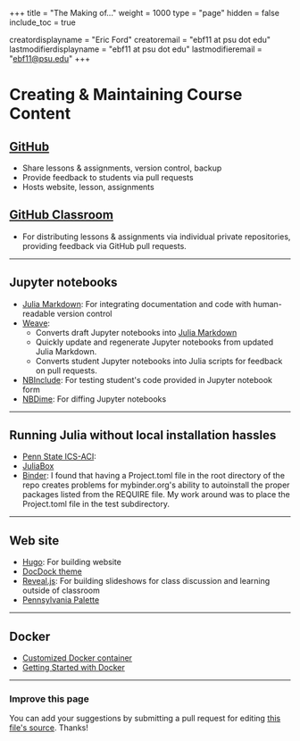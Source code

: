 +++
title = "The Making of..."
weight = 1000
type = "page"
hidden = false
include_toc = true

creatordisplayname = "Eric Ford"
creatoremail = "ebf11 at psu dot edu"
lastmodifierdisplayname = "ebf11 at psu dot edu"
lastmodifieremail = "ebf11@psu.edu"
+++

# Creating & Maintaining Course Content

## [GitHub](https://github.com/PsuAstro528)

- Share lessons & assignments, version control, backup
- Provide feedback to students via pull requests
- Hosts website, lesson, assignments


## [GitHub Classroom](https://classroom.github.com/)

- For distributing lessons & assignments via individual private repositories, providing feedback via GitHub pull requests.

---
## Jupyter notebooks

- [Julia Markdown](https://docs.julialang.org/en/latest/stdlib/Markdown/): For integrating documentation and code with human-readable version control 
- [Weave](https://github.com/mpastell/Weave.jl): 
   + Converts draft Jupyter notebooks into [Julia Markdown](https://docs.julialang.org/en/latest/stdlib/Markdown/)
   + Quickly update and regenerate Jupyter notebooks from updated Julia Markdown.
   + Converts student Jupyter notebooks into Julia scripts for feedback on pull requests.
- [NBInclude](https://github.com/stevengj/NBInclude.jl): For testing student's code provided in Jupyter notebook form
- [NBDime](https://github.com/jupyter/nbdime#installation): For diffing Jupyter notebooks

---
## Running Julia without local installation hassles

- [Penn State ICS-ACI](http://portal.aci.ics.psu.edu/):  
- [JuliaBox](https://juliabox.com/)
- [Binder](https://mybinder.org): I found that having a Project.toml file in the root directory of the repo creates problems for mybinder.org's ability to autoinstall the proper packages listed from the REQUIRE file.  My work around was to place the Project.toml file in the test subdirectory.

---
## Web site

- [Hugo](https://gohugo.io/): For building website
- [DocDock theme](https://github.com/vjeantet/hugo-theme-docdock)
- [Reveal.js](https://github.com/hakimel/reveal.js/):  For building slideshows for class discussion and learning outside of classroom
- [Pennsylvania Palette](https://sites.psu.edu/liberalartscommunications/visual-identity/colors/)

---

## Docker

- [Customized Docker container](https://hub.docker.com/r/psuastro528/notebook)
- [Getting Started with Docker](https://docs.docker.com/get-started/)
 
---

### Improve this page
You can add your suggestions by submitting a pull request for editing [this file's source](https://github.com/PsuAstro528/Spring2019-website-src/blob/master/content/tools_used/_index.md).  Thanks!


